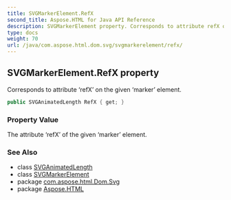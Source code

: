 ```yaml
---
title: SVGMarkerElement.RefX
second_title: Aspose.HTML for Java API Reference
description: SVGMarkerElement property. Corresponds to attribute refX on the given marker element
type: docs
weight: 70
url: /java/com.aspose.html.dom.svg/svgmarkerelement/refx/
---
```

## SVGMarkerElement.RefX property

Corresponds to attribute ‘refX’ on the given ‘marker’ element.

```java
public SVGAnimatedLength RefX { get; }
```

### Property Value

The attribute ‘refX’ of the given ‘marker’ element.

### See Also

* class [SVGAnimatedLength](../../../com.aspose.html.dom.svg.datatypes/svganimatedlength/)
* class [SVGMarkerElement](../)
* package [com.aspose.html.Dom.Svg](../../svgmarkerelement/)
* package [Aspose.HTML](../../../)
